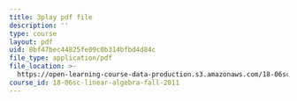 ```yaml
---
title: 3play pdf file
description: ''
type: course
layout: pdf
uid: 8bf47bec44825fe09c0b314bfbd4d84c
file_type: application/pdf
file_location: >-
  https://open-learning-course-data-production.s3.amazonaws.com/18-06sc-linear-algebra-fall-2011/8bf47bec44825fe09c0b314bfbd4d84c_TSdXJw83kyA.pdf
course_id: 18-06sc-linear-algebra-fall-2011
---
```

